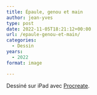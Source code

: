 ```yaml
---
title: Épaule, genou et main
author: jean-yves
type: post
date: 2022-11-05T18:21:12+00:00
url: /epaule-genou-et-main/
categories:
  - Dessin
years:
  - 2022
format: image

---
```

Dessiné sur iPad avec [Procreate](https://procreate.com/).